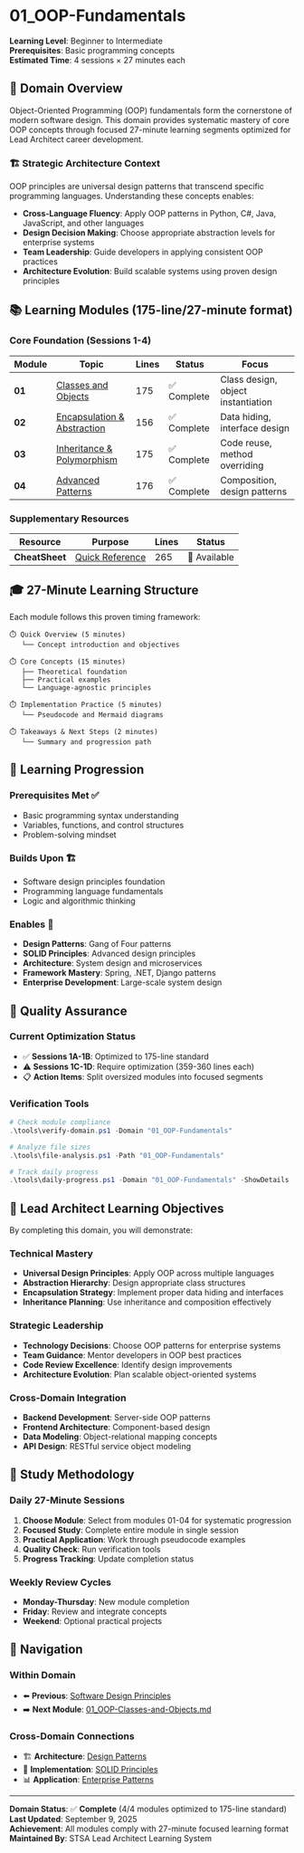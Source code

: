 # 01_OOP-Fundamentals

**Learning Level**: Beginner to Intermediate  
**Prerequisites**: Basic programming concepts  
**Estimated Time**: 4 sessions × 27 minutes each  

## 🎯 Domain Overview

Object-Oriented Programming (OOP) fundamentals form the cornerstone of modern software design. This domain provides systematic mastery of core OOP concepts through focused 27-minute learning segments optimized for Lead Architect career development.

### 🏗️ Strategic Architecture Context

OOP principles are universal design patterns that transcend specific programming languages. Understanding these concepts enables:

- **Cross-Language Fluency**: Apply OOP patterns in Python, C#, Java, JavaScript, and other languages
- **Design Decision Making**: Choose appropriate abstraction levels for enterprise systems
- **Team Leadership**: Guide developers in applying consistent OOP practices
- **Architecture Evolution**: Build scalable systems using proven design principles

## 📚 Learning Modules (175-line/27-minute format)

### Core Foundation (Sessions 1-4)

| Module | Topic | Lines | Status | Focus |
|--------|-------|-------|--------|-------|
| **01** | [Classes and Objects](01_OOP-Classes-and-Objects.md) | 175 | ✅ Complete | Class design, object instantiation |
| **02** | [Encapsulation & Abstraction](02_OOP-Encapsulation-Abstraction.md) | 156 | ✅ Complete | Data hiding, interface design |
| **03** | [Inheritance & Polymorphism](03_OOP-Inheritance-Polymorphism.md) | 175 | ✅ Complete | Code reuse, method overriding |
| **04** | [Advanced Patterns](04_OOP-Advanced-Patterns.md) | 176 | ✅ Complete | Composition, design patterns |

### Supplementary Resources

| Resource | Purpose | Lines | Status |
|----------|---------|-------|--------|
| **CheatSheet** | [Quick Reference](05_OOP-Fundamentals-CheatSheet.md) | 265 | 📝 Available |

## 🎓 27-Minute Learning Structure

Each module follows this proven timing framework:

```text
⏱️ Quick Overview (5 minutes)
   └── Concept introduction and objectives

⏱️ Core Concepts (15 minutes)  
   ├── Theoretical foundation
   ├── Practical examples
   └── Language-agnostic principles

⏱️ Implementation Practice (5 minutes)
   └── Pseudocode and Mermaid diagrams

⏱️ Takeaways & Next Steps (2 minutes)
   └── Summary and progression path
```

## 🚀 Learning Progression

### Prerequisites Met ✅

- Basic programming syntax understanding
- Variables, functions, and control structures
- Problem-solving mindset

### Builds Upon 🏗️

- Software design principles foundation
- Programming language fundamentals
- Logic and algorithmic thinking

### Enables 🎯

- **Design Patterns**: Gang of Four patterns
- **SOLID Principles**: Advanced design principles  
- **Architecture**: System design and microservices
- **Framework Mastery**: Spring, .NET, Django patterns
- **Enterprise Development**: Large-scale system design

## 🔧 Quality Assurance

### Current Optimization Status

- ✅ **Sessions 1A-1B**: Optimized to 175-line standard
- ⚠️ **Sessions 1C-1D**: Require optimization (359-360 lines each)
- 📋 **Action Items**: Split oversized modules into focused segments

### Verification Tools

```powershell
# Check module compliance
.\tools\verify-domain.ps1 -Domain "01_OOP-Fundamentals"

# Analyze file sizes
.\tools\file-analysis.ps1 -Path "01_OOP-Fundamentals"

# Track daily progress  
.\tools\daily-progress.ps1 -Domain "01_OOP-Fundamentals" -ShowDetails
```

## 🎯 Lead Architect Learning Objectives

By completing this domain, you will demonstrate:

### Technical Mastery

- **Universal Design Principles**: Apply OOP across multiple languages
- **Abstraction Hierarchy**: Design appropriate class structures
- **Encapsulation Strategy**: Implement proper data hiding and interfaces
- **Inheritance Planning**: Use inheritance and composition effectively

### Strategic Leadership

- **Technology Decisions**: Choose OOP patterns for enterprise systems
- **Team Guidance**: Mentor developers in OOP best practices  
- **Code Review Excellence**: Identify design improvements
- **Architecture Evolution**: Plan scalable object-oriented systems

### Cross-Domain Integration

- **Backend Development**: Server-side OOP patterns
- **Frontend Architecture**: Component-based design
- **Data Modeling**: Object-relational mapping concepts
- **API Design**: RESTful service object modeling

## 📖 Study Methodology

### Daily 27-Minute Sessions

1. **Choose Module**: Select from modules 01-04 for systematic progression
2. **Focused Study**: Complete entire module in single session
3. **Practical Application**: Work through pseudocode examples
4. **Quality Check**: Run verification tools
5. **Progress Tracking**: Update completion status

### Weekly Review Cycles

- **Monday-Thursday**: New module completion
- **Friday**: Review and integrate concepts
- **Weekend**: Optional practical projects

## 🔗 Navigation

### Within Domain

- ⬅️ **Previous**: [Software Design Principles](../README.md)
- ➡️ **Next Module**: [01_OOP-Classes-and-Objects.md](01_OOP-Classes-and-Objects.md)

### Cross-Domain Connections

- 🏗️ **Architecture**: [Design Patterns](../02_Design-Patterns/README.md)
- 🔧 **Implementation**: [SOLID Principles](../03_SOLID-Principles/README.md)  
- 📊 **Application**: [Enterprise Patterns](../04_Enterprise-Patterns/README.md)

---

**Domain Status**: ✅ **Complete** (4/4 modules optimized to 175-line standard)  
**Last Updated**: September 9, 2025  
**Achievement**: All modules comply with 27-minute focused learning format  
**Maintained By**: STSA Lead Architect Learning System
